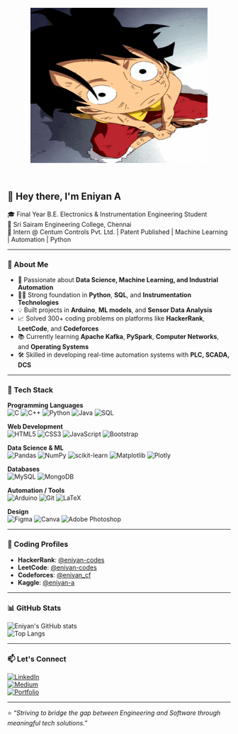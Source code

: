 <p align="center">
  <img src="https://raw.githubusercontent.com/Eniyan2113/Eniyan2113/main/Monkey%20D%20Luffy%20GIF.gif" alt="Luffy Gear 5" width="400" height="350"/>
</p>

<br>

## 👋 Hey there, I'm Eniyan A

🎓 Final Year B.E. Electronics & Instrumentation Engineering Student  
📍 Sri Sairam Engineering College, Chennai  
💼 Intern @ Centum Controls Pvt. Ltd. | Patent Published | Machine Learning | Automation | Python  

---

### 🚀 About Me

- 🧠 Passionate about **Data Science, Machine Learning, and Industrial Automation**
- 👨‍💻 Strong foundation in **Python**, **SQL**, and **Instrumentation Technologies**
- 💡 Built projects in **Arduino**, **ML models**, and **Sensor Data Analysis**
- 📈 Solved 300+ coding problems on platforms like **HackerRank**, **LeetCode**, and **Codeforces**
- 📚 Currently learning **Apache Kafka**, **PySpark**, **Computer Networks**, and **Operating Systems**
- 🛠️ Skilled in developing real-time automation systems with **PLC, SCADA, DCS**

---


### 🧰 Tech Stack

**Programming Languages**  
![C](https://img.shields.io/badge/C-A8B9CC?style=flat&logo=c&logoColor=white)
![C++](https://img.shields.io/badge/C++-00599C?style=flat&logo=c%2B%2B&logoColor=white)
![Python](https://img.shields.io/badge/Python-3776AB?style=flat&logo=python&logoColor=white)
![Java](https://img.shields.io/badge/Java-ED8B00?style=flat&logo=java&logoColor=white)
![SQL](https://img.shields.io/badge/SQL-4479A1?style=flat&logo=postgresql&logoColor=white)

**Web Development**  
![HTML5](https://img.shields.io/badge/HTML5-E34F26?style=flat&logo=html5&logoColor=white)
![CSS3](https://img.shields.io/badge/CSS3-1572B6?style=flat&logo=css3&logoColor=white)
![JavaScript](https://img.shields.io/badge/JavaScript-F7DF1E?style=flat&logo=javascript&logoColor=black)
![Bootstrap](https://img.shields.io/badge/Bootstrap-563D7C?style=flat&logo=bootstrap&logoColor=white)

**Data Science & ML**  
![Pandas](https://img.shields.io/badge/Pandas-150458?style=flat&logo=pandas&logoColor=white)
![NumPy](https://img.shields.io/badge/NumPy-013243?style=flat&logo=numpy&logoColor=white)
![scikit-learn](https://img.shields.io/badge/scikit--learn-F7931E?style=flat&logo=scikit-learn&logoColor=white)
![Matplotlib](https://img.shields.io/badge/Matplotlib-FFFFFF?style=flat&logo=matplotlib&logoColor=black)
![Plotly](https://img.shields.io/badge/Plotly-3F4F75?style=flat&logo=plotly&logoColor=white)

**Databases**  
![MySQL](https://img.shields.io/badge/MySQL-4479A1?style=flat&logo=mysql&logoColor=white)
![MongoDB](https://img.shields.io/badge/MongoDB-47A248?style=flat&logo=mongodb&logoColor=white)

**Automation / Tools**  
![Arduino](https://img.shields.io/badge/Arduino-00979D?style=flat&logo=arduino&logoColor=white)
![Git](https://img.shields.io/badge/Git-F05032?style=flat&logo=git&logoColor=white)
![LaTeX](https://img.shields.io/badge/LaTeX-008080?style=flat&logo=latex&logoColor=white)

**Design**  
![Figma](https://img.shields.io/badge/Figma-F24E1E?style=flat&logo=figma&logoColor=white)
![Canva](https://img.shields.io/badge/Canva-00C4CC?style=flat&logo=canva&logoColor=white)
![Adobe Photoshop](https://img.shields.io/badge/Photoshop-31A8FF?style=flat&logo=adobe-photoshop&logoColor=white)

---

### 🧾 Coding Profiles

- **HackerRank**: [@eniyan-codes](#)  
- **LeetCode**: [@eniyan-codes](#)  
- **Codeforces**: [@eniyan_cf](#)  
- **Kaggle**: [@eniyan-a](#)

---

### 📊 GitHub Stats

![Eniyan's GitHub stats](https://github-readme-stats.vercel.app/api?username=Eniyan2113&show_icons=true&theme=tokyonight)  
![Top Langs](https://github-readme-stats.vercel.app/api/top-langs/?username=Eniyan2113&layout=compact&theme=tokyonight)

---

### 📫 Let's Connect

[![LinkedIn](https://img.shields.io/badge/LinkedIn-blue?style=flat&logo=linkedin&logoColor=white)](https://linkedin.com/in/your-profile)  
[![Medium](https://img.shields.io/badge/Medium-black?style=flat&logo=medium&logoColor=white)](https://medium.com/@your-profile)  
[![Portfolio](https://img.shields.io/badge/Portfolio-grey?style=flat&logo=google-chrome&logoColor=white)](https://yourportfolio.com)

---

⭐ _“Striving to bridge the gap between Engineering and Software through meaningful tech solutions.”_
